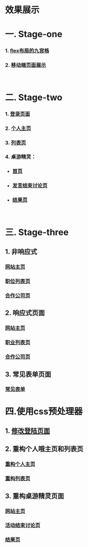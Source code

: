 # 效果展示

# 一. Stage-one
### 1. [flex布局的九宫格](http://www.xxblog.site/itxiuzhen/cssXZ/Stage-one/jiugongge.html)
### 2. [移动端页面展示](http://www.xxblog.site/itxiuzhen/cssXZ/Stage-one/yidongduan/yidongduan.html)
<br>

# 二. Stage-two
### 1. [登录页面](http://www.xxblog.site/itxiuzhen/cssXZ/Stage-two/denglu/denglu.html)
### 2. [个人主页](http://www.xxblog.site/itxiuzhen/cssXZ/Stage-two/mypage/mypage.html)
### 3. [列表页](http://www.xxblog.site/itxiuzhen/cssXZ/Stage-two/mylist/mylist.html)
### 4. 桌游精灵：
- ### [首页](http://www.xxblog.site/itxiuzhen/cssXZ/Stage-two/gamejingling/index.html)
- ### [发言结束讨论页](http://www.xxblog.site/itxiuzhen/cssXZ/Stage-two/gamejingling/discover.html)
- ### [结果页](http://www.xxblog.site/itxiuzhen/cssXZ/Stage-two/gamejingling/result.html)
<br>
 
 
# 三. Stage-three
## 1. 非响应式
### [网站主页](http://www.xxblog.site/itxiuzhen/cssXZ/Stage-three/no-responsive/jinengshu.html)
### [职位列表页](http://www.xxblog.site/itxiuzhen/cssXZ/Stage-three/no-responsive/zhiyeliebiao2.html)
### [合作公司页](http://www.xxblog.site/itxiuzhen/cssXZ/Stage-three/no-responsive/companylist.html)

## 2. 响应式页面
### [网站主页](http://www.xxblog.site/itxiuzhen/cssXZ/Stage-three/responsive/jinengshu.html)
### [职业列表页](http://www.xxblog.site/itxiuzhen/cssXZ/Stage-three/responsive/zhiyeliebiao2.html)
### [合作公司页](http://www.xxblog.site/itxiuzhen/cssXZ/Stage-three/responsive/companylist.html)


## 3. 常见表单页面
### [常见表单](http://www.xxblog.site/itxiuzhen/cssXZ/Stage-three/dingzhi/dingzhi.html)



# 四.使用css预处理器
## 1. [修改登陆页面](http://www.xxblog.site/itxiuzhen/cssXZ/Stage-four/task-1/denglu.html)
## 2. 重构个人哦主页和列表页
### [重构个人主页](http://www.xxblog.site/itxiuzhen/cssXZ/Stage-four/task-2/mypage.html)
### [重构列表页](http://www.xxblog.site/itxiuzhen/cssXZ/Stage-four/task-2/mylist.html)
## 3. 重构桌游精灵页面
### [网站主页](http://www.xxblog.site/itxiuzhen/cssXZ/Stage-four/task-3/gamejingling/index.html)
### [活动结束讨论页](http://www.xxblog.site/itxiuzhen/cssXZ/Stage-four/task-3/gamejingling/discover.html)
### [结果页](http://www.xxblog.site/itxiuzhen/cssXZ/Stage-four/task-3/gamejingling/result.html)
